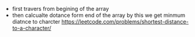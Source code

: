 - first travers from begining of the array
- then calcualte dotance form end of the array
by this we get minmum diatnce to charcter
https://leetcode.com/problems/shortest-distance-to-a-character/